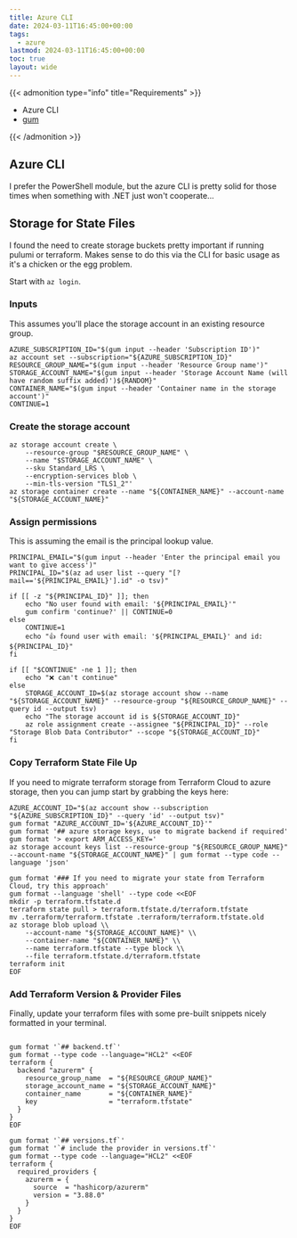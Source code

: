 ```yaml
---
title: Azure CLI
date: 2024-03-11T16:45:00+00:00
tags:
  - azure
lastmod: 2024-03-11T16:45:00+00:00
toc: true
layout: wide
---
```


{{< admonition type="info" title="Requirements" >}}

- Azure CLI
- [gum](https://github.com/charmbracelet/gum)

{{< /admonition >}}

## Azure CLI

I prefer the PowerShell module, but the azure CLI is pretty solid for those times when something with .NET just won't cooperate...

## Storage for State Files

I found the need to create storage buckets pretty important if running pulumi or terraform.
Makes sense to do this via the CLI for basic usage as it's a chicken or the egg problem.

Start with `az login`.

### Inputs

This assumes you'll place the storage account in an existing resource group.

```shell
AZURE_SUBSCRIPTION_ID="$(gum input --header 'Subscription ID')"
az account set --subscription="${AZURE_SUBSCRIPTION_ID}"
RESOURCE_GROUP_NAME="$(gum input --header 'Resource Group name')"
STORAGE_ACCOUNT_NAME="$(gum input --header 'Storage Account Name (will have random suffix added)')${RANDOM}"
CONTAINER_NAME="$(gum input --header 'Container name in the storage account')"
CONTINUE=1
```

### Create the storage account

```shell
az storage account create \
    --resource-group "$RESOURCE_GROUP_NAME" \
    --name "$STORAGE_ACCOUNT_NAME" \
    --sku Standard_LRS \
    --encryption-services blob \
    --min-tls-version "TLS1_2"'
az storage container create --name "${CONTAINER_NAME}" --account-name "${STORAGE_ACCOUNT_NAME}"
```

### Assign permissions

This is assuming the email is the principal lookup value.

```shell
PRINCIPAL_EMAIL="$(gum input --header 'Enter the principal email you want to give access')"
PRINCIPAL_ID="$(az ad user list --query "[?mail=='${PRINCIPAL_EMAIL}'].id" -o tsv)"

if [[ -z "${PRINCIPAL_ID}" ]]; then
    echo "No user found with email: '${PRINCIPAL_EMAIL}'"
    gum confirm 'continue?' || CONTINUE=0
else
    CONTINUE=1
    echo "👍 found user with email: '${PRINCIPAL_EMAIL}' and id: ${PRINCIPAL_ID}"
fi

if [[ "$CONTINUE" -ne 1 ]]; then
    echo "❌ can't continue"
else
    STORAGE_ACCOUNT_ID=$(az storage account show --name "${STORAGE_ACCOUNT_NAME}" --resource-group "${RESOURCE_GROUP_NAME}" --query id --output tsv)
    echo "The storage account id is ${STORAGE_ACCOUNT_ID}"
    az role assignment create --assignee "${PRINCIPAL_ID}" --role "Storage Blob Data Contributor" --scope "${STORAGE_ACCOUNT_ID}"
fi
```

### Copy Terraform State File Up

If you need to migrate terraform storage from Terraform Cloud to azure storage, then you can jump start by grabbing the keys here:

```shell
AZURE_ACCOUNT_ID="$(az account show --subscription "${AZURE_SUBSCRIPTION_ID}" --query 'id' --output tsv)"
gum format "AZURE_ACCOUNT_ID='${AZURE_ACCOUNT_ID}'"
gum format '## azure storage keys, use to migrate backend if required'
gum format '> export ARM_ACCESS_KEY='
az storage account keys list --resource-group "${RESOURCE_GROUP_NAME}" --account-name "${STORAGE_ACCOUNT_NAME}" | gum format --type code --language 'json'

gum format '### If you need to migrate your state from Terraform Cloud, try this approach'
gum format --language 'shell' --type code <<EOF
mkdir -p terraform.tfstate.d
terraform state pull > terraform.tfstate.d/terraform.tfstate
mv .terraform/terraform.tfstate .terraform/terraform.tfstate.old
az storage blob upload \\
    --account-name "${STORAGE_ACCOUNT_NAME}" \\
    --container-name "${CONTAINER_NAME}" \\
    --name terraform.tfstate --type block \\
    --file terraform.tfstate.d/terraform.tfstate
terraform init
EOF
```

### Add Terraform Version & Provider Files

Finally, update your terraform files with some pre-built snippets nicely formatted in your terminal.

```shell

gum format '`## backend.tf`'
gum format --type code --language="HCL2" <<EOF
terraform {
  backend "azurerm" {
    resource_group_name  = "${RESOURCE_GROUP_NAME}"
    storage_account_name = "${STORAGE_ACCOUNT_NAME}"
    container_name       = "${CONTAINER_NAME}"
    key                  = "terraform.tfstate"
  }
}
EOF

gum format '`## versions.tf`'
gum format '`# include the provider in versions.tf`'
gum format --type code --language="HCL2" <<EOF
terraform {
  required_providers {
    azurerm = {
      source  = "hashicorp/azurerm"
      version = "3.88.0"
    }
  }
}
EOF

```
